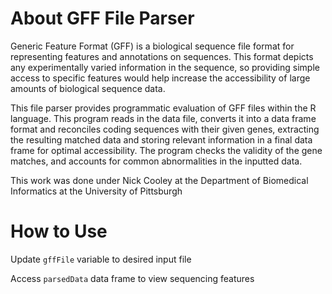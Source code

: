 # About GFF File Parser

Generic Feature Format (GFF) is a biological sequence file format for representing features and annotations on sequences. This format depicts any experimentally varied information in the sequence, so providing simple access to specific features would help increase the accessibility of large amounts of biological sequence data. 

This file parser provides programmatic evaluation of GFF files within the R language. This program reads in the data file, converts it into a data frame format and reconciles coding sequences with their given genes, extracting the resulting matched data and storing relevant information in a final data frame for optimal accessibility. The program checks the validity of the gene matches, and accounts for common abnormalities in the inputted data.

This work was done under Nick Cooley at the Department of Biomedical Informatics at the University of Pittsburgh

# How to Use

Update ```gffFile``` variable to desired input file

Access ```parsedData``` data frame to view sequencing features
